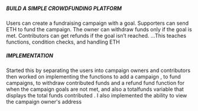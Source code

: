 ##### BUILD A SIMPLE CROWDFUNDING PLATFORM
Users can create a fundraising campaign with a goal.
Supporters can send ETH to fund the campaign.
The owner can withdraw funds only if the goal is met.
Contributors can get refunds if the goal isn’t reached.
...This teaches functions, condition checks, and handling ETH

##### IMPLEMENTATION
Started this by separating the users into campaign owners and contributors
then worked on implementing the functions to add a campaign , to fund campaigns, to withdraw contributed funds and a refund fund function for when the campaign goals are not met, and also a totalfunds variable that displays the total funds contributed . I also implemented the ability to view the campaign owner's address
